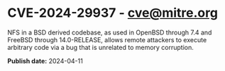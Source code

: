 # CVE-2024-29937 - cve@mitre.org

NFS in a BSD derived codebase, as used in OpenBSD through 7.4 and FreeBSD through 14.0-RELEASE, allows remote attackers to execute arbitrary code via a bug that is unrelated to memory corruption.

**Publish date:** 2024-04-11
